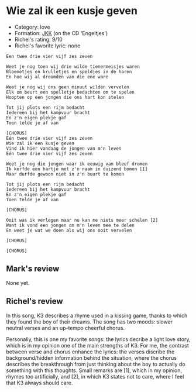 # Wie zal ik een kusje geven

 * Category: love
 * Formation: [JKK](Jkk.md) (on the CD 'Engeltjes')
 * Richel's rating: 9/10
 * Richel's favorite lyric: none

```
Een twee drie vier vijf zes zeven

Weet je nog toen wij drie wilde tienermeisjes waren
Bloemetjes en krulletjes en speldjes in de haren
En hoe wij al droomden van die ene ware

Weet je nog wij ons geen minuut wilden vervelen
Elk om beurt een spelletje bedachten om te spelen
Hoopten op een jongen die ons hart kon stelen

Tot jij plots een rijm bedacht
Iedereen bij het kampvuur bracht
En z'n eigen plekje gaf
Toen telde je af van

[CHORUS]
Eén twee drie vier vijf zes zeven
Wie zal ik een kusje geven
Vind ik hier vandaag de jongen van m'n leven
Eén twee drie vier vijf zes zeven

Weet je nog die jongen waar ik eeuwig van bleef dromen
Ik kerfde een hartje met z'n naam in duizend bomen [1]
Maar durfde gewoon niet in z'n buurt te komen

Tot jij plots een rijm bedacht
Iedereen bij het kampvuur bracht
En z'n eigen plekje gaf
Toen telde je af van

[CHORUS]

Ooit was ik verlegen maar nu kan me niets meer schelen [2]
Want ik vond een jongen om m'n leven mee te delen
En weet je wat we doen als wij ons ooit vervelen

[CHORUS]

[CHORUS]
```

## Mark's review

None yet.

## Richel's review

In this song, K3 describes a rhyme used in a kissing game, thanks to
which they found the boy of their dreams. The song has two moods: slower
neutral verses and an up-tempo cheerful chorus.

Personally, this is one my favorite songs: the lyrics decribe a light
love story, which is in my opinion one of the main strengths of K3. For
me, the contrast between verse and chorus enhance the lyrics: the verses
discribe the background/hidden information behind the situation, where
the chorus describes the breakthrough from just thinking about the boy
to actually do something with this thoughts. Small remarks are [1],
which in my opinion, rhymes too artificially, and [2], in which K3
states not to care, where I feel that K3 always should care.
